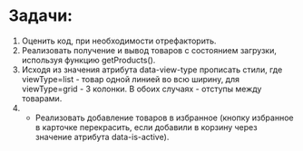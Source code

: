 # Задачи:
1. Оценить код, при необходимости отрефакторить.
2. Реализовать получение и вывод товаров с состоянием загрузки, используя функцию getProducts().
3. Исходя из значения атрибута data-view-type прописать стили, где viewType=list - товар одной линией во всю ширину, для viewType=grid - 3 колонки. В обоих случаях - отступы между товарами.
4. * Реализовать добавление товаров в избранное (кнопку избранное в карточке перекрасить, если добавили в корзину через значение атрибута data-is-active).

